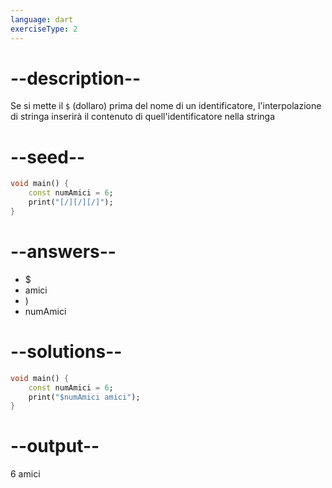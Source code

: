 ```yaml
---
language: dart
exerciseType: 2
---
```


# --description--

Se si mette il `$` (dollaro) prima del nome di un identificatore, l'interpolazione di stringa inserirà il contenuto di quell'identificatore nella stringa

# --seed--

```dart
void main() {
    const numAmici = 6;
    print("[/][/][/]");
}
```

# --answers--

- $
-  amici
- )
- numAmici

# --solutions--

```dart
void main() {
    const numAmici = 6;
    print("$numAmici amici");
}
```

# --output--

6 amici
